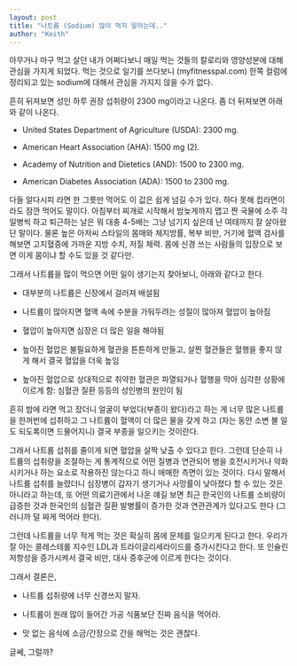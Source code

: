 ```yaml
---
layout: post
title: "나트륨 (Sodium) 많이 먹지 말라는데.."
author: "Keith"
---
```



아무거나 마구 먹고 살던 내가 어쩌다보니 매일 먹는 것들의 칼로리와 영양성분에 대해 관심을 가지게 되었다. 먹는 것으로 일기를 쓰다보니 (myfitnesspal.com) 한쪽 컬럼에 정리되고 있는 sodium에 대해서 관심을 가지지 않을 수가 없다.




흔히 뒤져보면 성인 하루 권장 섭취량이 2300 mg이라고 나온다. 좀 더 뒤져보면 아래와 같이 나온다.




* United States Department of Agriculture (USDA): 2300 mg.

* American Heart Association (AHA): 1500 mg (2).

* Academy of Nutrition and Dietetics (AND): 1500 to 2300 mg.

* American Diabetes Association (ADA): 1500 to 2300 mg.




다들 알다시피 라면 한 그릇만 먹어도 이 값은 쉽게 넘길 수가 있다. 하다 못해 컵라면이라도 잠깐 먹어도 말이다. 아침부터 찌개로 시작해서 밤늦게까지 맵고 짠 국물에 소주 각 일병씩 하고 퇴근하는 날은 뭐 대충 4-5배는 그냥 넘기지 싶은데 난 여태까지 잘 살아왔단 말이다. 물론 높은 아저씨 스타일의 몸매와 체지방률, 복부 비만, 거기에 혈액 검사를 해보면 고지혈증에 가까운 지방 수치, 저질 체력. 몸에 신경 쓰는 사람들의 입장으로 보면 이게 몸이냐 할 수도 있을 것 같다만. 




그래서 나트륨을 많이 먹으면 어떤 일이 생기는지 찾아보니, 아래와 같다고 한다.




* 대부분의 나트륨은 신장에서 걸러져 배설됨

* 나트륨이 많아지면 혈액 속에 수분을 가둬두려는 성질이 많아져 혈압이 높아짐

* 혈압이 높아지면 심장은 더 많은 일을 해야됨

* 높아진 혈압은 불필요하게 혈관을 튼튼하게 만들고, 살찐 혈관들은 혈행을 좋지 않게 해서 결국 혈압을 더욱 높임

* 높아진 혈압으로 상대적으로 취약한 혈관은 파열되거나 혈행을 막아 심각한 상황에 이르게 함: 심혈관 질환 등등의 성인병의 원인이 됨




흔히 밤에 라면 먹고 잤더니 얼굴이 부었다(부종이 왔다)라고 하는 게 너무 많은 나트륨을 한꺼번에 섭취하고 그 나트륨이 혈액이 더 많은 물을 갖게 하고 (자는 동안 소변 볼 일도 되도록이면 드물어지니) 결국 부종을 일으키는 것이란다. 




그래서 나트륨 섭취를 줄이게 되면 혈압을 살짝 낮출 수 있다고 한다. 그런데 단순히 나트륨의 섭취량을 조절하는 게 통계적으로 어떤 질병과 연관되어 병을 호전시키거나 악화시키거나 하는 요소로 작용하진 않는다고 하니 애매한 측면이 있는 것이다. 다시 말해서 나트륨 섭취를 늘렸더니 심장병이 갑자기 생기거나 사망률이 낮아졌다 할 수 있는 것은 아니라고 하는데, 또 어떤 의료기관에서 나온 얘길 보면 최근 한국인의 나트륨 소비량이 급증한 것과 한국인의 심혈관 질환 발병률이 증가한 것과 연관관계가 있다고도 한다 (그러니까 덜 짜게 먹어라 한다).




그런데 나트륨을 너무 적게 먹는 것은 확실히 몸에 문제를 일으키게 된다고 한다. 우리가 잘 아는 콜레스테롤 지수인 LDL과 트라이글리세라이드를 증가시킨다고 한다. 또 인슐린 저항성을 증가시켜서 결국 비만, 대사 증후군에 이르게 한다는 것이다.




그래서 결론은,




* 나트륨 섭취량에 너무 신경쓰지 말자.

* 나트륨이 원래 많이 들어간 가공 식품보단 진짜 음식을 먹어라.

* 맛 없는 음식에 소금/간장으로 간을 해먹는 것은 괜찮다.




글쎄, 그럴까?


